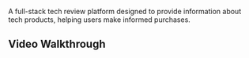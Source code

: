 A full-stack tech review platform designed to provide information about tech products, helping users make informed
purchases. 

## Video Walkthrough
